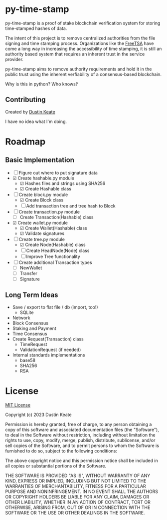 # py-time-stamp

py-time-stamp is a proof of stake blockchain verification system for storing time-stamped hashes of data. 

The intent of this project is to remove centralized authorities from the file signing and time stamping process. Organizations like the [FreeTSA](https://freetsa.org) have come a long way in increasing the accessibility of time stamping, it is still an authority based system that requires an inherent trust in the service provider.

py-time-stamp aims to remove authority requirements and hold it in the public trust using the inherent verfiability of a consensus-based blockchain.

Why is this in python? Who knows&#x203D;

## Contributing

Created by [Dustin Keate](https://dkeate.dev)

I have no idea what I'm doing.

# Roadmap

## Basic Implementation

* &#x2610; Figure out where to put signature data
* &#x2611; Create hashable.py module
    * &#x2611; Hashes files and strings using SHA256
    * &#x2611; Create Hashable class
* &#x2610; Create block.py module
    * &#x2611; Create Block class
    * &#x2610; Add transaction tree and tree hash to Block
* &#x2610; Create transaction.py module
    * &#x2610; Create Transaction(Hashable) class
* &#x2611; Create wallet.py module
    * &#x2611; Create Wallet(Hashable) class
    * &#x2611; Validate signatures
* &#x2610; Create tree.py module
    * &#x2611; Create Node(Hashable) class
    * &#x2610; Create HeadNode(Node) class
    * &#x2610; Improve Tree functionality
* &#x2610; Create additional Transaction types
    * &#x2610; NewWallet
    * &#x2610; Transfer
    * &#x2610; Signature

## Long Term Ideas

* Save / export to flat file / db (import, too!)
    * SQLite
* Network
* Block Consensus
* Staking and Payment
* Time Consensus
* Create Request(Transaction) class
    * TimeRequest
    * ValidationRequest (if needed)
* Internal standards implementations
    * base58
    * SHA256
    * RSA

# License

[MIT License](https://choosealicense.com/licenses/mit/)

Copyright (c) 2023 Dustin Keate

Permission is hereby granted, free of charge, to any person obtaining a copy of this software and associated documentation files (the "Software"), to deal in the Software without restriction, including without limitation the rights to use, copy, modify, merge, publish, distribute, sublicense, and/or sell copies of the Software, and to permit persons to whom the Software is furnished to do so, subject to the following conditions: 

The above copyright notice and this permission notice shall be included in all copies or substantial portions of the Software.

THE SOFTWARE IS PROVIDED "AS IS", WITHOUT WARRANTY OF ANY KIND, EXPRESS OR IMPLIED, INCLUDING BUT NOT LIMITED TO THE WARRANTIES OF MERCHANTABILITY, FITNESS FOR A PARTICULAR PURPOSE AND NONINFRINGEMENT. IN NO EVENT SHALL THE AUTHORS OR COPYRIGHT HOLDERS BE LIABLE FOR ANY CLAIM, DAMAGES OR OTHER LIABILITY, WHETHER IN AN ACTION OF CONTRACT, TORT OR OTHERWISE, ARISING FROM, OUT OF OR IN CONNECTION WITH THE SOFTWARE OR THE USE OR OTHER DEALINGS IN THE SOFTWARE.